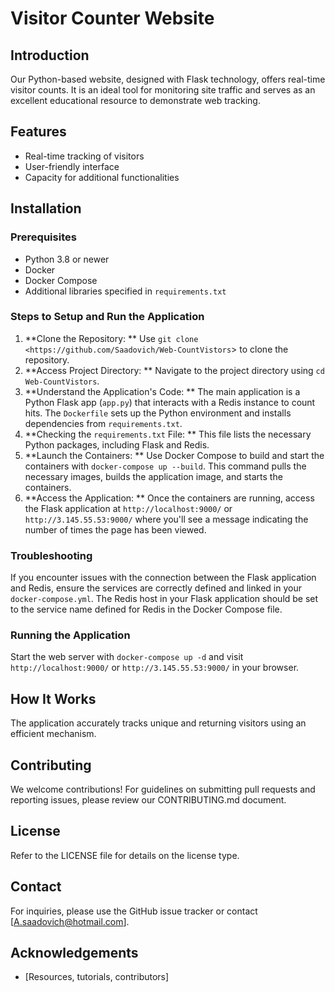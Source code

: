 # Visitor Counter Website

## Introduction

Our Python-based website, designed with Flask technology, offers real-time visitor counts. It is an ideal tool for monitoring site traffic and serves as an excellent educational resource to demonstrate web tracking.

## Features

- Real-time tracking of visitors
- User-friendly interface
- Capacity for additional functionalities

## Installation

### Prerequisites

- Python 3.8 or newer
- Docker
- Docker Compose
- Additional libraries specified in `requirements.txt`

### Steps to Setup and Run the Application

1. **Clone the Repository:
   ** Use `git clone <https://github.com/Saadovich/Web-CountVistors`> to clone the repository.
2. **Access Project Directory:
   ** Navigate to the project directory using `cd Web-CountVistors`.
3. **Understand the Application's Code:
   ** The main application is a Python Flask app (`app.py`) that interacts with a Redis instance to count hits. The `Dockerfile` sets up the Python environment and installs dependencies from `requirements.txt`.
4. **Checking the `requirements.txt` File:
   ** This file lists the necessary Python packages, including Flask and Redis.
5. **Launch the Containers:
    ** Use Docker Compose to build and start the containers with `docker-compose up --build`. This command pulls the necessary images, builds the application image, and starts the containers.
6. **Access the Application:
    ** Once the containers are running, access the Flask application at `http://localhost:9000/` or `http://3.145.55.53:9000/` where you'll see a message indicating the number of times the page has been viewed.

### Troubleshooting

If you encounter issues with the connection between the Flask application and Redis, ensure the services are correctly defined and linked in your `docker-compose.yml`. The Redis host in your Flask application should be set to the service name defined for Redis in the Docker Compose file.

### Running the Application

Start the web server with `docker-compose up -d` and visit `http://localhost:9000/` or `http://3.145.55.53:9000/` in your browser.

## How It Works

The application accurately tracks unique and returning visitors using an efficient mechanism.

## Contributing

We welcome contributions! For guidelines on submitting pull requests and reporting issues, please review our CONTRIBUTING.md document.

## License

Refer to the LICENSE file for details on the license type.

## Contact

For inquiries, please use the GitHub issue tracker or contact [A.saadovich@hotmail.com].

## Acknowledgements

- [Resources, tutorials, contributors]
